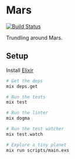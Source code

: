 Mars
====

[![Build Status][badge]](https://travis-ci.org/lpil/mars)

[badge]: https://travis-ci.org/lpil/mars.svg?branch=master

Trundling around Mars.

## Setup

Install [Elixir][elixir-install]

[elixir-install]: http://elixir-lang.org/install.html

```sh
# Get the deps
mix deps.get

# Run the tests
mix test

# Run the linter
mix dogma

# Run the test watcher
mix test.watch

# Explore a tiny planet
mix run scripts/main.exs
```
